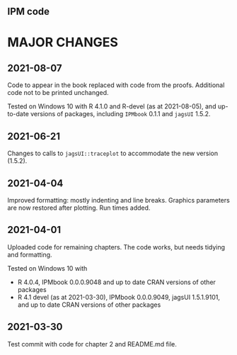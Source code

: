 ## IPM code

# MAJOR CHANGES

## 2021-08-07

Code to appear in the book replaced with code from the proofs. Additional code not to be printed unchanged.

Tested on Windows 10 with R 4.1.0 and R-devel (as at 2021-08-05), and up-to-date versions of packages, including `IPMbook` 0.1.1 and `jagsUI` 1.5.2.

## 2021-06-21

Changes to calls to `jagsUI::traceplot` to accommodate the new version (1.5.2).

## 2021-04-04

Improved formatting: mostly indenting and line breaks. Graphics parameters are now restored after plotting. Run times added.

## 2021-04-01

Uploaded code for remaining chapters. The code works, but needs tidying and formatting.

Tested on Windows 10 with
* R 4.0.4, IPMbook 0.0.0.9048 and up to date CRAN versions of other packages
* R 4.1 devel (as at 2021-03-30), IPMbook 0.0.0.9049, jagsUI 1.5.1.9101, and up to date CRAN versions of other packages

## 2021-03-30

Test commit with code for chapter 2 and README.md file.


